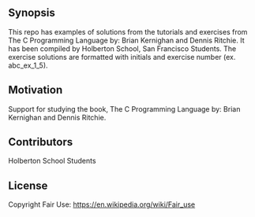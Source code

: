 ## Synopsis

This repo has examples of solutions from the tutorials and exercises from The C Programming Language by: Brian Kernighan and Dennis Ritchie.  It has been compiled by Holberton School, San Francisco Students.  The exercise solutions are formatted with initials and exercise number (ex. abc_ex_1_5).

## Motivation

Support for studying the book, The C Programming Language by: Brian Kernighan and Dennis Ritchie.

## Contributors

Holberton School Students

## License

Copyright Fair Use: https://en.wikipedia.org/wiki/Fair_use